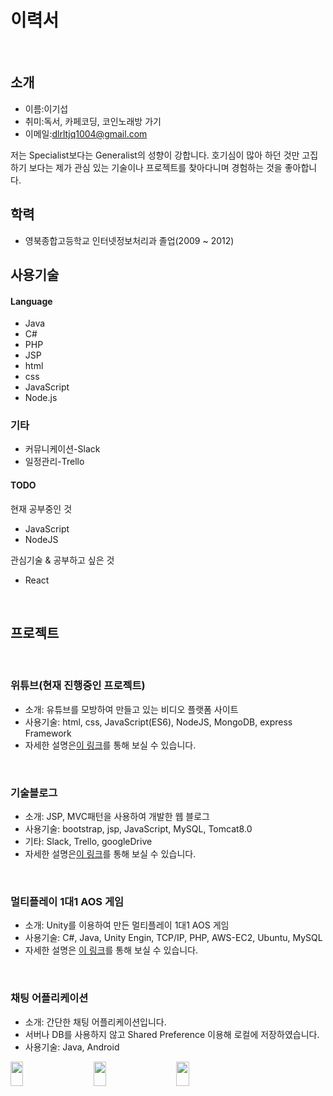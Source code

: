 

# 이력서

<br>

## 소개

+ 이름:이기섭
+ 취미:독서, 카페코딩, 코인노래방 가기
+ 이메일:dlrltjq1004@gmail.com

저는 Specialist보다는 Generalist의 성향이 강합니다. 호기심이 많아 하던 것만 고집하기 보다는 제가 관심 있는 기술이나 프로젝트를 찾아다니며 경험하는 것을 좋아합니다.

## 학력 
+ 영북종합고등학교 인터넷정보처리과 졸업(2009 ~ 2012)



## 사용기술

#### Language
+ Java 
+ C# 
+ PHP 
+ JSP
+ html
+ css
+ JavaScript
+ Node.js

### 기타
+ 커뮤니케이션-Slack
+ 일정관리-Trello

#### TODO

현재 공부중인 것
+ JavaScript
+ NodeJS


관심기술 & 공부하고 싶은 것
+ React

<br>

## 프로젝트

<br>

### 위튜브(현재 진행중인 프로젝트)

+ 소개: 유튜브를 모방하여 만들고 있는 비디오 플랫폼 사이트
+ 사용기술: html, css, JavaScript(ES6), NodeJS, MongoDB, express Framework
+ 자세한 설명은[이 링크](https://github.com/dlrltjq1004/wetube)를 통해 보실 수 있습니다.


<br>

### 기술블로그

+ 소개: JSP, MVC패턴을 사용하여 개발한 웹 블로그
+ 사용기술: bootstrap, jsp, JavaScript, MySQL, Tomcat8.0 
+ 기타: Slack, Trello, googleDrive
+ 자세한 설명은[이 링크](https://github.com/dlrltjq1004/TechBlog)를 통해 보실 수 있습니다.

<br>

### 멀티플레이 1대1 AOS 게임

+ 소개: Unity를 이용하여 만든 멀티플레이 1대1 AOS 게임
+ 사용기술: C#, Java, Unity Engin, TCP/IP, PHP, AWS-EC2, Ubuntu, MySQL
+ 자세한 설명은 [이 링크](https://github.com/dlrltjq1004/NewWorld)를 통해 보실 수 있습니다.

<br>

### 채팅 어플리케이션

+ 소개: 간단한 채팅 어플리케이션입니다.
+ 서버나 DB를 사용하지 않고 Shared Preference 이용해 로컬에 저장하였습니다.
+ 사용기술: Java, Android

 <img src="images/Chat_Register_Login.gif" width="20%" height="10%">　　
 <img src="images/Java_채팅어플 -프로필변경.gif" width="20%" height="10%">　　
 <img src="images/Java_채팅어플 - Join.gif" width="20%" height="10%">
 
<br>

